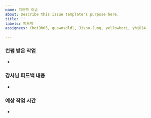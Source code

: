 ```yaml
---
name: 피드백 이슈
about: Describe this issue template's purpose here.
title: ''
labels: 피드백
assignees: ChoiDh05, guswnsdldl, Jisoo-Jung, yellowbori, yhj814

---
```


### 컨펌 받은 작업
-

### 강사님 피드백 내용
- 

### 예상 작업 시간
-
